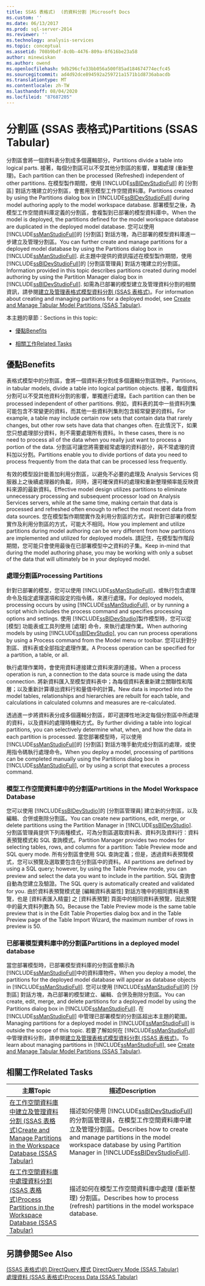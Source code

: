 ```yaml
---
title: SSAS 表格式)  (的資料分割 |Microsoft Docs
ms.custom: ''
ms.date: 06/13/2017
ms.prod: sql-server-2014
ms.reviewer: ''
ms.technology: analysis-services
ms.topic: conceptual
ms.assetid: 708b9bdf-8c0b-4476-809a-8f616be23a58
author: minewiskan
ms.author: owend
ms.openlocfilehash: 9db296cfe33bb056a500f85ad184674774ecfc45
ms.sourcegitcommit: ad4d92dce894592a259721a1571b1d8736abacdb
ms.translationtype: MT
ms.contentlocale: zh-TW
ms.lasthandoff: 08/04/2020
ms.locfileid: "87687205"
---
```

# <a name="partitions-ssas-tabular"></a><span data-ttu-id="fdbda-102">分割區 (SSAS 表格式)</span><span class="sxs-lookup"><span data-stu-id="fdbda-102">Partitions (SSAS Tabular)</span></span>
  <span data-ttu-id="fdbda-103">分割區會將一個資料表分割成多個邏輯部分。</span><span class="sxs-lookup"><span data-stu-id="fdbda-103">Partitions divide a table into logical parts.</span></span> <span data-ttu-id="fdbda-104">接著，每個分割區可以不受其他分割區的影響，單獨處理 (重新整理)。</span><span class="sxs-lookup"><span data-stu-id="fdbda-104">Each partition can then be processed (Refreshed) independent of other partitions.</span></span> <span data-ttu-id="fdbda-105">在模型製作期間，使用 [!INCLUDE[ssBIDevStudioFull](../../includes/ssbidevstudiofull-md.md)] 的 [分割區] 對話方塊建立的分割區，會套用至模型工作空間資料庫。</span><span class="sxs-lookup"><span data-stu-id="fdbda-105">Partitions created by using the Partitions dialog box in [!INCLUDE[ssBIDevStudioFull](../../includes/ssbidevstudiofull-md.md)] during model authoring apply to the model workspace database.</span></span> <span data-ttu-id="fdbda-106">部署模型之後，為模型工作空間資料庫定義的分割區，會複製到已部署的模型資料庫中。</span><span class="sxs-lookup"><span data-stu-id="fdbda-106">When the model is deployed, the partitions defined for the model workspace database are duplicated in the deployed model database.</span></span> <span data-ttu-id="fdbda-107">您可以使用 [!INCLUDE[ssManStudioFull](../../includes/ssmanstudiofull-md.md)]的 [分割區] 對話方塊，為已部署的模型資料庫進一步建立及管理分割區。</span><span class="sxs-lookup"><span data-stu-id="fdbda-107">You can further create and manage partitions for a deployed model database by using the Partitions dialog box in [!INCLUDE[ssManStudioFull](../../includes/ssmanstudiofull-md.md)].</span></span>  <span data-ttu-id="fdbda-108">此主題中提供的資訊描述在模型製作期間，使用 [!INCLUDE[ssBIDevStudioFull](../../includes/ssbidevstudiofull-md.md)]的 [分割區管理員] 對話方塊建立的分割區。</span><span class="sxs-lookup"><span data-stu-id="fdbda-108">Information provided in this topic describes partitions created during model authoring by using the Partition Manager dialog box in [!INCLUDE[ssBIDevStudioFull](../../includes/ssbidevstudiofull-md.md)].</span></span> <span data-ttu-id="fdbda-109">如需為已部署的模型建立及管理資料分割的相關資訊，請參閱[建立及管理表格式模型資料分割 &#40;SSAS 表格式&#41;](create-and-manage-tabular-model-partitions-ssas-tabular.md)。</span><span class="sxs-lookup"><span data-stu-id="fdbda-109">For information about creating and managing partitions for a deployed model, see [Create and Manage Tabular Model Partitions &#40;SSAS Tabular&#41;](create-and-manage-tabular-model-partitions-ssas-tabular.md).</span></span>  
  
 <span data-ttu-id="fdbda-110">本主題的章節：</span><span class="sxs-lookup"><span data-stu-id="fdbda-110">Sections in this topic:</span></span>  
  
-   [<span data-ttu-id="fdbda-111">優點</span><span class="sxs-lookup"><span data-stu-id="fdbda-111">Benefits</span></span>](#bkmk_benefits)  
  
-   [<span data-ttu-id="fdbda-112">相關工作</span><span class="sxs-lookup"><span data-stu-id="fdbda-112">Related Tasks</span></span>](#bkmk_related_tasks)  
  
##  <a name="benefits"></a><a name="bkmk_benefits"></a> <span data-ttu-id="fdbda-113">優點</span><span class="sxs-lookup"><span data-stu-id="fdbda-113">Benefits</span></span>  
 <span data-ttu-id="fdbda-114">表格式模型中的分割區，會將一個資料表分割成多個邏輯分割區物件。</span><span class="sxs-lookup"><span data-stu-id="fdbda-114">Partitions, in tabular models, divide a table into logical partition objects.</span></span> <span data-ttu-id="fdbda-115">接著，每個資料分割可以不受其他資料分割的影響，單獨進行處理。</span><span class="sxs-lookup"><span data-stu-id="fdbda-115">Each partition can then be processed independent of other partitions.</span></span> <span data-ttu-id="fdbda-116">例如，資料表的其中一些資料列集可能包含不常變更的資料，而其他一些資料列集則包含經常變更的資料。</span><span class="sxs-lookup"><span data-stu-id="fdbda-116">For example, a table may include certain row sets that contain data that rarely changes, but other row sets have data that changes often.</span></span> <span data-ttu-id="fdbda-117">在此情況下，如果您只想處理部分資料，則不需要處理所有資料。</span><span class="sxs-lookup"><span data-stu-id="fdbda-117">In these cases, there is no need to process all of the data when you really just want to process a portion of the data.</span></span> <span data-ttu-id="fdbda-118">分割區可讓您將需要經常處理的資料部分，與不常處理的資料加以分割。</span><span class="sxs-lookup"><span data-stu-id="fdbda-118">Partitions enable you to divide portions of data you need to process frequently from the data that can be processed less frequently.</span></span>  
  
 <span data-ttu-id="fdbda-119">有效的模型設計能善加利用分割區，以避免不必要的處理及 Analysis Services 伺服器上之後續處理器的負載，同時，還可確保資料的處理和重新整理頻率能反映資料來源的最新資料。</span><span class="sxs-lookup"><span data-stu-id="fdbda-119">Effective model design utilizes partitions to eliminate unnecessary processing and subsequent processor load on Analysis Services servers, while at the same time, making certain that data is processed and refreshed often enough to reflect the most recent data from data sources.</span></span> <span data-ttu-id="fdbda-120">您在模型製作期間實作及利用分割區的方式，與針對已部署的模型實作及利用分割區的方式，可能大不相同。</span><span class="sxs-lookup"><span data-stu-id="fdbda-120">How you implement and utilize partitions during model authoring can be very different from how partitions are implemented and utilized for deployed models.</span></span> <span data-ttu-id="fdbda-121">請記住，在模型製作階段期間，您可能只會使用最後在已部署模型中之資料的子集。</span><span class="sxs-lookup"><span data-stu-id="fdbda-121">Keep in-mind that during the model authoring phase, you may be working with only a subset of the data that will ultimately be in your deployed model.</span></span>  
  
### <a name="processing-partitions"></a><span data-ttu-id="fdbda-122">處理分割區</span><span class="sxs-lookup"><span data-stu-id="fdbda-122">Processing Partitions</span></span>  
 <span data-ttu-id="fdbda-123">針對已部署的模型，您可以使用 [!INCLUDE[ssManStudioFull](../../includes/ssmanstudiofull-md.md)]，或執行包含處理命令及指定處理選項和設定的指令碼，來進行處理。</span><span class="sxs-lookup"><span data-stu-id="fdbda-123">For deployed models, processing occurs by using [!INCLUDE[ssManStudioFull](../../includes/ssmanstudiofull-md.md)], or by running a script which includes the process command and specifies processing options and settings.</span></span> <span data-ttu-id="fdbda-124">使用 [!INCLUDE[ssBIDevStudio](../../includes/ssbidevstudio-md.md)]製作模型時，您可以從 [模型] 功能表或工具列使用 [處理] 命令，來執行處理作業。</span><span class="sxs-lookup"><span data-stu-id="fdbda-124">When authoring models by using [!INCLUDE[ssBIDevStudio](../../includes/ssbidevstudio-md.md)], you can run process operations by using a Process command from the Model menu or toolbar.</span></span> <span data-ttu-id="fdbda-125">您可以針對分割區、資料表或全部指定處理作業。</span><span class="sxs-lookup"><span data-stu-id="fdbda-125">A Process operation can be specified for a partition, a table, or all.</span></span>  
  
 <span data-ttu-id="fdbda-126">執行處理作業時，會使用資料連接建立資料來源的連接。</span><span class="sxs-lookup"><span data-stu-id="fdbda-126">When a process operation is run, a connection to the data source is made using the data connection.</span></span> <span data-ttu-id="fdbda-127">將新資料匯入至模型資料表中；為每個資料表重新建立關聯性和階層；以及重新計算導出資料行和量值中的計算。</span><span class="sxs-lookup"><span data-stu-id="fdbda-127">New data is imported into the model tables, relationships and hierarchies are rebuilt for each table, and calculations in calculated columns and measures are re-calculated.</span></span>  
  
 <span data-ttu-id="fdbda-128">透過進一步將資料表分成多個邏輯分割區，即可選擇性地決定每個分割區中所處理的資料，以及資料的處理時機和方式。</span><span class="sxs-lookup"><span data-stu-id="fdbda-128">By further dividing a table into logical partitions, you can selectively determine what, when, and how the data in each partition is processed.</span></span> <span data-ttu-id="fdbda-129">當您部署模型時，可以使用 [!INCLUDE[ssManStudioFull](../../includes/ssmanstudiofull-md.md)]的 [分割區] 對話方塊手動完成分割區的處理，或使用指令碼執行處理命令。</span><span class="sxs-lookup"><span data-stu-id="fdbda-129">When you deploy a model, processing of partitions can be completed manually using the Partitions dialog box in [!INCLUDE[ssManStudioFull](../../includes/ssmanstudiofull-md.md)], or by using a script that executes a process command.</span></span>  
  
### <a name="partitions-in-the-model-workspace-database"></a><span data-ttu-id="fdbda-130">模型工作空間資料庫中的分割區</span><span class="sxs-lookup"><span data-stu-id="fdbda-130">Partitions in the Model Workspace Database</span></span>  
 <span data-ttu-id="fdbda-131">您可以使用 [!INCLUDE[ssBIDevStudio](../../includes/ssbidevstudio-md.md)]的 [分割區管理員] 建立新的分割區，以及編輯、合併或刪除分割區。</span><span class="sxs-lookup"><span data-stu-id="fdbda-131">You can create new partitions, edit, merge, or delete partitions using the Partition Manager in [!INCLUDE[ssBIDevStudio](../../includes/ssbidevstudio-md.md)].</span></span> <span data-ttu-id="fdbda-132">分割區管理員提供下列兩種模式，可為分割區選取資料表、資料列及資料行：資料表預覽模式和 SQL 查詢模式。</span><span class="sxs-lookup"><span data-stu-id="fdbda-132">Partition Manager provides two modes for selecting tables, rows, and columns for a partition: Table Preview mode and SQL query mode.</span></span> <span data-ttu-id="fdbda-133">所有分割區會使用 SQL 查詢定義；但是，透過資料表預覽模式，您可以預覽及選取要包含在分割區中的資料。</span><span class="sxs-lookup"><span data-stu-id="fdbda-133">All partitions are defined by using a SQL query; however, by using the Table Preview mode, you can preview and select the data you want to include in the partition.</span></span> <span data-ttu-id="fdbda-134">SQL 查詢會自動為您建立及驗證。</span><span class="sxs-lookup"><span data-stu-id="fdbda-134">The SQL query is automatically created and validated for you.</span></span> <span data-ttu-id="fdbda-135">由於資料表預覽模式是 [編輯資料表屬性] 對話方塊中的相同資料表預覽，也是 [資料表匯入精靈] 之 [資料表預覽] 頁面中的相同資料表預覽，因此預覽中的最大資料列數為 50。</span><span class="sxs-lookup"><span data-stu-id="fdbda-135">Because the Table Preview mode is the same table preview that is in the Edit Table Properties dialog box and in the Table Preview page of the Table Import Wizard, the maximum number of rows in preview is 50.</span></span>  
  
### <a name="partitions-in-a-deployed-model-database"></a><span data-ttu-id="fdbda-136">已部署模型資料庫中的分割區</span><span class="sxs-lookup"><span data-stu-id="fdbda-136">Partitions in a deployed model database</span></span>  
 <span data-ttu-id="fdbda-137">當您部署模型時，已部署模型資料庫的分割區會顯示為 [!INCLUDE[ssManStudioFull](../../includes/ssmanstudiofull-md.md)]中的資料庫物件。</span><span class="sxs-lookup"><span data-stu-id="fdbda-137">When you deploy a model, the partitions for the deployed model database will appear as database objects in [!INCLUDE[ssManStudioFull](../../includes/ssmanstudiofull-md.md)].</span></span> <span data-ttu-id="fdbda-138">您可以使用 [!INCLUDE[ssManStudioFull](../../includes/ssmanstudiofull-md.md)]的 [分割區] 對話方塊，為已部署的模型建立、編輯、合併及刪除分割區。</span><span class="sxs-lookup"><span data-stu-id="fdbda-138">You can create, edit, merge, and delete partitions for a deployed model by using the Partitions dialog box in [!INCLUDE[ssManStudioFull](../../includes/ssmanstudiofull-md.md)].</span></span> <span data-ttu-id="fdbda-139">在 [!INCLUDE[ssManStudioFull](../../includes/ssmanstudiofull-md.md)] 中管理已部署模型的分割區超出本主題的範圍。</span><span class="sxs-lookup"><span data-stu-id="fdbda-139">Managing partitions for a deployed model in [!INCLUDE[ssManStudioFull](../../includes/ssmanstudiofull-md.md)] is outside the scope of this topic.</span></span> <span data-ttu-id="fdbda-140">若要了解如何在 [!INCLUDE[ssManStudioFull](../../includes/ssmanstudiofull-md.md)] 中管理資料分割，請參閱[建立及管理表格式模型資料分割 &#40;SSAS 表格式&#41;](create-and-manage-tabular-model-partitions-ssas-tabular.md)。</span><span class="sxs-lookup"><span data-stu-id="fdbda-140">To learn about managing partitions in [!INCLUDE[ssManStudioFull](../../includes/ssmanstudiofull-md.md)], see [Create and Manage Tabular Model Partitions &#40;SSAS Tabular&#41;](create-and-manage-tabular-model-partitions-ssas-tabular.md).</span></span>  
  
##  <a name="related-tasks"></a><a name="bkmk_related_tasks"></a> <span data-ttu-id="fdbda-141">相關工作</span><span class="sxs-lookup"><span data-stu-id="fdbda-141">Related Tasks</span></span>  
  
|<span data-ttu-id="fdbda-142">主題</span><span class="sxs-lookup"><span data-stu-id="fdbda-142">Topic</span></span>|<span data-ttu-id="fdbda-143">描述</span><span class="sxs-lookup"><span data-stu-id="fdbda-143">Description</span></span>|  
|-----------|-----------------|  
|[<span data-ttu-id="fdbda-144">在工作空間資料庫中建立及管理資料分割 &#40;SSAS 表格式&#41;</span><span class="sxs-lookup"><span data-stu-id="fdbda-144">Create and Manage Partitions in the Workspace Database &#40;SSAS Tabular&#41;</span></span>](workspace-database-ssas-tabular.md)|<span data-ttu-id="fdbda-145">描述如何使用 [!INCLUDE[ssBIDevStudioFull](../../includes/ssbidevstudiofull-md.md)]的分割區管理員，在模型工作空間資料庫中建立及管理分割區。</span><span class="sxs-lookup"><span data-stu-id="fdbda-145">Describes how to create and manage partitions in the model workspace database by using Partition Manager in [!INCLUDE[ssBIDevStudioFull](../../includes/ssbidevstudiofull-md.md)].</span></span>|  
|[<span data-ttu-id="fdbda-146">在工作空間資料庫中處理資料分割 &#40;SSAS 表格式&#41;</span><span class="sxs-lookup"><span data-stu-id="fdbda-146">Process Partitions in the Workspace Database &#40;SSAS Tabular&#41;</span></span>](process-partitions-in-the-workspace-database-ssas-tabular.md)|<span data-ttu-id="fdbda-147">描述如何在模型工作空間資料庫中處理 (重新整理) 分割區。</span><span class="sxs-lookup"><span data-stu-id="fdbda-147">Describes how to process (refresh) partitions in the model workspace database.</span></span>|  
  
## <a name="see-also"></a><span data-ttu-id="fdbda-148">另請參閱</span><span class="sxs-lookup"><span data-stu-id="fdbda-148">See Also</span></span>  
 <span data-ttu-id="fdbda-149">[&#40;SSAS 表格式&#41;的 DirectQuery 模式](directquery-mode-ssas-tabular.md) </span><span class="sxs-lookup"><span data-stu-id="fdbda-149">[DirectQuery Mode &#40;SSAS Tabular&#41;](directquery-mode-ssas-tabular.md) </span></span>  
 [<span data-ttu-id="fdbda-150">處理資料 &#40;SSAS 表格式&#41;</span><span class="sxs-lookup"><span data-stu-id="fdbda-150">Process Data &#40;SSAS Tabular&#41;</span></span>](../process-data-ssas-tabular.md)  
  
  
